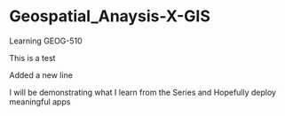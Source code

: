# Geospatial_Anaysis-X-GIS
Learning GEOG-510

This is a test

Added a new line

I will be demonstrating what I learn from the Series and Hopefully deploy meaningful apps